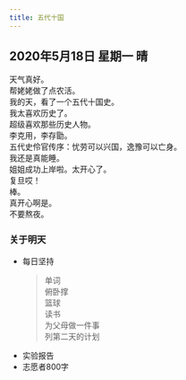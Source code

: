 ```yaml
---
title: 五代十国
---
```

## 2020年5月18日 星期一 晴
天气真好。  
帮姥姥做了点农活。  
我的天，看了一个五代十国史。  
我太喜欢历史了。  
超级喜欢那些历史人物。  
李克用，李存勖。  
五代史伶官传序：忧劳可以兴国，逸豫可以亡身。  
我还是真能睡。  
姐姐成功上岸啦。太开心了。  
复旦哎！  
棒。  
真开心啊是。  
不要熬夜。  
### 关于明天
* 每日坚持
	> 单词  
	> 俯卧撑  
	> 篮球  
	> 读书  
	> 为父母做一件事  
	> 列第二天的计划  
* 实验报告  
* 志愿者800字  